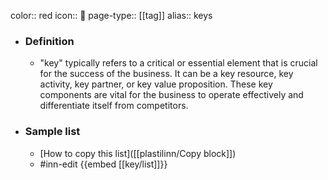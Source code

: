 color:: red
icon:: 🔑
page-type:: [[tag]]
alias:: keys

- ### Definition 
  - "key" typically refers to a critical or essential element that is crucial for the success of the business. It can be a key resource, key activity, key partner, or key value proposition. These key components are vital for the business to operate effectively and differentiate itself from competitors.
- ### Sample list
  - [How to copy this list]([[plastilinn/Copy block]])
  - #inn-edit {{embed [[key/list]]}}


